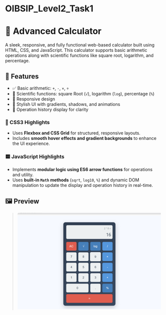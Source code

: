 # OIBSIP_Level2_Task1
# 🔢 Advanced Calculator

A sleek, responsive, and fully functional web-based calculator built using HTML, CSS, and JavaScript. This calculator supports basic arithmetic operations along with scientific functions like square root, logarithm, and percentage.

## 🚀 Features

- ✅ Basic arithmetic: `+`, `-`, `×`, `÷`
- 🧠 Scientific functions: square Root (`√`), logarithm (`log`), percentage (`%`)
- 📱 Responsive design
- 🎨 Stylish UI with gradients, shadows, and animations
- 📌 Operation history display for clarity

### 🔷 CSS3 Highlights 

- Uses **Flexbox and CSS Grid** for structured, responsive layouts.
- Includes **smooth hover effects and gradient backgrounds** to enhance the UI experience.

### 🟨 JavaScript Highlights

- Implements **modular logic using ES6 arrow functions** for operations and utility.
- Uses **built-in `Math` methods** (`sqrt`, `log10`, `%`) and dynamic DOM manipulation to update the display and operation history in real-time.

## 🖼️ Preview

> ![Preview Screenshot](preview.png)
